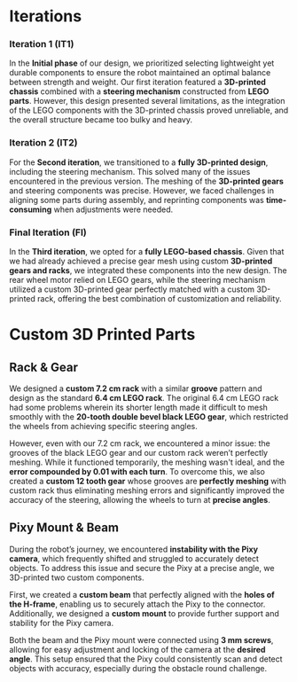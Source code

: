 # Iterations
### Iteration 1 (IT1)
In the **Initial phase** of our design, we prioritized selecting lightweight yet durable components to ensure the robot maintained an optimal balance between strength and weight. Our first iteration featured a **3D-printed chassis** combined with a **steering mechanism** constructed from **LEGO parts**. However, this design presented several limitations, as the integration of the LEGO components with the 3D-printed chassis proved unreliable, and the overall structure became too bulky and heavy.
### Iteration 2 (IT2)
For the **Second iteration**, we transitioned to a **fully 3D-printed design**, including the steering mechanism. This solved many of the issues encountered in the previous version. The meshing of the **3D-printed gears** and steering components was precise. However, we faced challenges in aligning some parts during assembly, and reprinting components was **time-consuming** when adjustments were needed.
### Final Iteration (FI)
In the **Third iteration**, we opted for a **fully LEGO-based chassis**. Given that we had already achieved a precise gear mesh using custom **3D-printed gears and racks**, we integrated these components into the new design. The rear wheel motor relied on LEGO gears, while the steering mechanism utilized a custom 3D-printed gear perfectly matched with a custom 3D-printed rack, offering the best combination of customization and reliability.

# Custom 3D Printed Parts

## Rack & Gear
We designed a **custom 7.2 cm rack** with a similar **groove** pattern and design as the standard **6.4 cm LEGO rack**. The original 6.4 cm LEGO rack had some problems wherein its shorter length made it difficult to mesh smoothly with the **20-tooth double bevel black LEGO gear**, which restricted the wheels from achieving specific steering angles.

However, even with our 7.2 cm rack, we encountered a minor issue: the grooves of the black LEGO gear and our custom rack weren’t perfectly meshing. While it functioned temporarily, the meshing wasn't ideal, and the **error compounded by 0.01 with each turn**. To overcome this, we also created a **custom 12 tooth gear** whose grooves are **perfectly meshing** with custom rack thus eliminating meshing errors and significantly improved the accuracy of the steering, allowing the wheels to turn at **precise angles**.

## Pixy Mount & Beam

During the robot’s journey, we encountered **instability with the Pixy camera**, which frequently shifted and struggled to accurately detect objects. To address this issue and secure the Pixy at a precise angle, we 3D-printed two custom components.

First, we created a **custom beam** that perfectly aligned with the **holes of the H-frame**, enabling us to securely attach the Pixy to the connector. Additionally, we designed a **custom mount** to provide further support and stability for the Pixy camera.

Both the beam and the Pixy mount were connected using **3 mm screws**, allowing for easy adjustment and locking of the camera at the **desired angle**. This setup ensured that the Pixy could consistently scan and detect objects with accuracy, especially during the obstacle round challenge.

